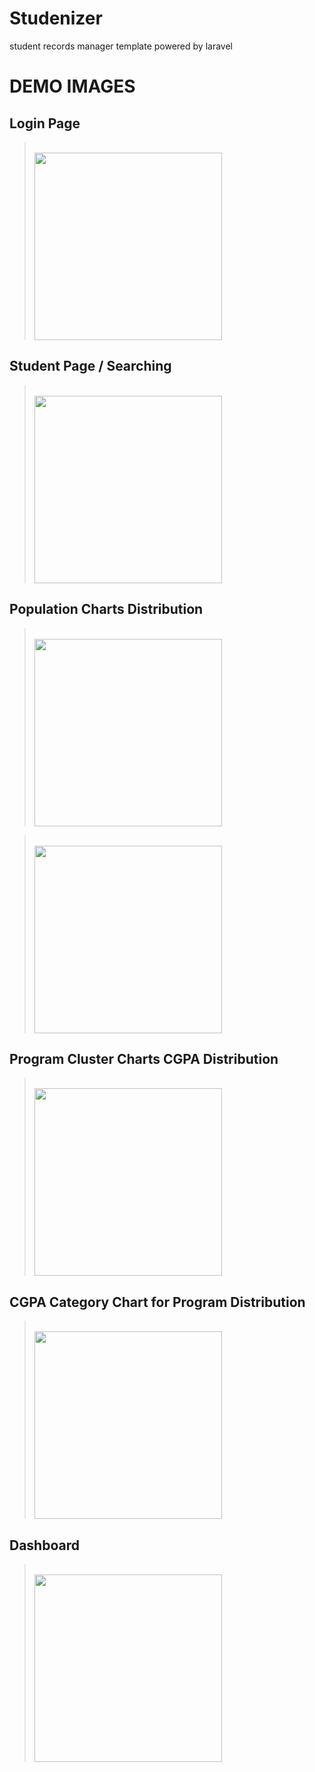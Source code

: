 # Studenizer

student records manager template powered by laravel

# DEMO IMAGES

## Login Page

> <br>
> <img height="300px" src="https://github.com/stinkymonkeyph/Studenizer/blob/master/demo/images/login.png"></img>
> <br>

## Student Page / Searching

> <br>
> <img height="300px" src="https://github.com/stinkymonkeyph/Studenizer/blob/master/demo/images/student.png"></img>
> <br>

## Population Charts Distribution

> <br>
> <img height="300px" src="https://github.com/stinkymonkeyph/Studenizer/blob/master/demo/images/population_chart_1.png"></img>

> <br>
> <img height="300px" src="https://github.com/stinkymonkeyph/Studenizer/blob/master/demo/images/population_chart_2.png"></img>
> <br>

## Program Cluster Charts CGPA Distribution

> <br>
> <img height="300px" src="https://github.com/stinkymonkeyph/Studenizer/blob/master/demo/images/program_cluster_chart.png"></img>

## CGPA Category Chart for Program Distribution

> <br>
> <img height="300px" src="https://github.com/stinkymonkeyph/Studenizer/blob/master/demo/images/cgpa_cluster_chart.png"></img>
> <br>

## Dashboard

> <br>
> <img height="300px" src="https://github.com/stinkymonkeyph/Studenizer/blob/master/demo/images/dashboard.png"></img>
> <br>

